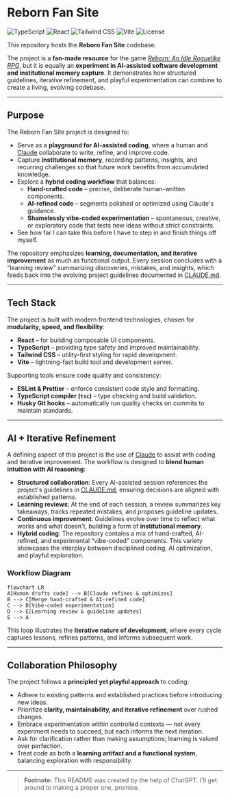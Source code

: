 # Reborn Fan Site

![TypeScript](https://img.shields.io/badge/TypeScript-3178C6?logo=typescript&logoColor=white)
![React](https://img.shields.io/badge/React-20232A?logo=react&logoColor=61DAFB)
![Tailwind CSS](https://img.shields.io/badge/Tailwind%20CSS-38B2AC?logo=tailwind-css&logoColor=white)
![Vite](https://img.shields.io/badge/Vite-646CFF?logo=vite&logoColor=white)
![License](https://img.shields.io/badge/License-MIT-green)

This repository hosts the **Reborn Fan Site** codebase.

The project is a **fan-made resource** for the game _[Reborn: An Idle Roguelike RPG](https://store.steampowered.com/app/2850000/Reborn_An_Idle_Roguelike_RPG/)_, but it is equally an **experiment in AI-assisted software development and institutional memory capture**. It demonstrates how structured guidelines, iterative refinement, and playful experimentation can combine to create a living, evolving codebase.

---

## Purpose

The Reborn Fan Site project is designed to:

- Serve as a **playground for AI-assisted coding**, where a human and [Claude](https://claude.ai/) collaborate to write, refine, and improve code.
- Capture **institutional memory**, recording patterns, insights, and recurring challenges so that future work benefits from accumulated knowledge.
- Explore a **hybrid coding workflow** that balances:
  - **Hand-crafted code** – precise, deliberate human-written components.
  - **AI-refined code** – segments polished or optimized using Claude's guidance.
  - **Shamelessly vibe-coded experimentation** – spontaneous, creative, or exploratory code that tests new ideas without strict constraints.
- See how far I can take this before I have to step in and finish things off myself.

The repository emphasizes **learning, documentation, and iterative improvement** as much as functional output. Every session concludes with a “learning review” summarizing discoveries, mistakes, and insights, which feeds back into the evolving project guidelines documented in [CLAUDE.md](./CLAUDE.md).

---

## Tech Stack

The project is built with modern frontend technologies, chosen for **modularity, speed, and flexibility**:

- **React** – for building composable UI components.
- **TypeScript** – providing type safety and improved maintainability.
- **Tailwind CSS** – utility-first styling for rapid development.
- **Vite** – lightning-fast build tool and development server.

Supporting tools ensure code quality and consistency:

- **ESLint & Prettier** – enforce consistent code style and formatting.
- **TypeScript compiler (`tsc`)** – type checking and build validation.
- **Husky Git hooks** – automatically run quality checks on commits to maintain standards.

---

## AI + Iterative Refinement

A defining aspect of this project is the use of [Claude](https://claude.ai/) to assist with coding and iterative improvement. The workflow is designed to **blend human intuition with AI reasoning**:

- **Structured collaboration**: Every AI-assisted session references the project's guidelines in [CLAUDE.md](./CLAUDE.md), ensuring decisions are aligned with established patterns.
- **Learning reviews**: At the end of each session, a review summarizes key takeaways, tracks repeated mistakes, and proposes guideline updates.
- **Continuous improvement**: Guidelines evolve over time to reflect what works and what doesn't, building a form of **institutional memory**.
- **Hybrid coding**: The repository contains a mix of hand-crafted, AI-refined, and experimental “vibe-coded” components. This variety showcases the interplay between disciplined coding, AI optimization, and playful exploration.

### Workflow Diagram

```mermaid
flowchart LR
A[Human drafts code] --> B[Claude refines & optimizes]
B --> C[Merge hand-crafted & AI-refined code]
C --> D[Vibe-coded experimentation]
D --> E[Learning review & guideline updates]
E --> A
```

This loop illustrates the **iterative nature of development**, where every cycle captures lessons, refines patterns, and informs subsequent work.

---

## Collaboration Philosophy

The project follows a **principled yet playful approach** to coding:

- Adhere to existing patterns and established practices before introducing new ideas.
- Prioritize **clarity, maintainability, and iterative refinement** over rushed changes.
- Embrace experimentation within controlled contexts — not every experiment needs to succeed, but each informs the next iteration.
- Ask for clarification rather than making assumptions; learning is valued over perfection.
- Treat code as both a **learning artifact and a functional system**, balancing exploration with responsibility.

---

> **Footnote:** This README was created by the help of ChatGPT. I'll get around to making a proper one, promise.
